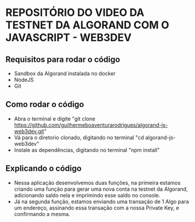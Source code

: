 # REPOSITÓRIO DO VIDEO DA TESTNET DA ALGORAND COM O JAVASCRIPT -  WEB3DEV

## Requisitos para rodar o código

- Sandbox da Algorand instalada no docker
- NodeJS
- Git

## Como rodar o código

- Abra o terminal e digite "git clone https://github.com/guilhermeboaventurarodrigues/algorand-js-web3dev.git"
- Vá para o diretorio clonado, digitando no terminal "cd algorand-js-web3dev"
- Instale as dependências, digitando no terminal "npm install"

## Explicando o código

- Nessa aplicação desenvolvemos duas funções, na primeira estamos criando uma função para gerar uma nova conta na testnet da Algorand, adicionando saldo nela e imprimindo esse saldo no console.
- Já na segunda função, estamos enviando uma transação de 1 Algo para um endereço, assinando essa transação com a nossa Private Key, e confirmando a mesma.
